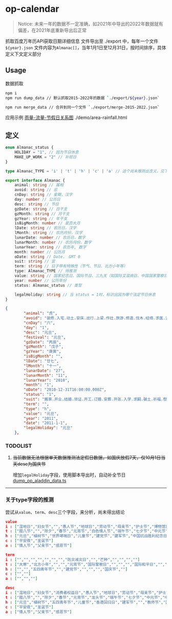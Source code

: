 # op-calendar

> Notice: 未来一年的数据不一定准确，如2021年中导出的2022年数据就有偏差，在2021年底重新导出后正常

抓取百度万年历API获取日期详细信息
文件导出至 ./export 中，每年一个文件 `${year}.json`
文件内容为`Almanac[]`，当年1月1日至12月31日，按时间排序，具体定义下文定义部分

## Usage

数据抓取

```bash
npm i
npm run dump_data // 默认抓取2015-2022年的数据 `./export/${year}.json`

npm run merge_data // 合并到同一个文件 `./export/merge-2015-2022.json`
```

应用示例
[雨量-流量-节假日关系图](https://yuanbo.online/op_demo/)
./demo/area-rainfall.html

## 定义

```typescript
enum Almanac_status {
    HOLIDAY = "1", // 因为节日休息
    MAKE_UP_WORK = "2" // 补班日
}

type Almanac_TYPE = 'i' | 't' | 'h' | 'c' | 'a' // 这个尚未推测出含义，见下文描述

export interface Almanac {
    animal: string // 属相
    avoid: string // 忌
    cnDay: string // 星期，汉字
    day: number // 公历日
    desc: string // 节日
    gzDate: string // 日干支
    gzMonth: string // 月干支
    gzYear: string // 年干支
    isBigMonth: number // 是否大月
    lDate: string // 农历日，汉字
    lMonth: string // 农历月份，汉字
    lunarDate: number // 农历日，数字
    lunarMonth: number // 农历月份，数字
    lunarYear: string // 农历年, 数字
    month: number // 公历月
    oDate: string // Date， GMT 0
    suit: string // 宜
    term: string // 日子带有特殊性（节气、节日、北方小年等）
    type: Almanac_TYPE // 待推测
    value: string // 国家纪念日、国际节日、三九天（如国际艾滋病日、中国国家警察日、一九等）
    year: number // 公历年份
    status: Almanac_status // 类型

    legalHoliday: string // 当 status = 1时，标识出因为哪个法定节日休息
}
```

```json
{
        "animal": "虎",
        "avoid": "装修.入宅.动土.安床.出行.上梁.作灶.旅游.修造.伐木.经络.求医.竖柱.作梁.词讼.置产.出师.打官司",
        "cnDay": "六",
        "day": "1",
        "desc": "元旦",
        "festival": "元旦",
        "gzDate": "丙辰",
        "gzMonth": "戊子",
        "gzYear": "庚寅",
        "isBigMonth": "",
        "lDate": "廿七",
        "lMonth": "十一",
        "lunarDate": "27",
        "lunarMonth": "11",
        "lunarYear": "2010",
        "month": "1",
        "oDate": "2010-12-31T16:00:00.000Z",
        "status": "1",
        "suit": "搬家.开业.结婚.领证.开工.订婚.安葬.开张.入学.求嗣.破土.祈福.祭祀.拆卸.开市.纳财.纳畜.裁衣.出火.开光.嫁娶.纳采.移徙.盖屋.冠笄.斋醮.求财.招赘.挂匾.纳婿",
        "term": "",
        "type": "h",
        "value": "元旦",
        "year": "2011",
        "date": "2011-1-1",
        "legalHoliday": "元旦"
    },
```

### TODOLIST

1. <del>当前数据无法根据单天数据推测法定假日数据，如国庆放假7天，仅10月1日当天desc为国庆节</del>
    
    增加`legalHoliday`字段，使用脚本导出时，自动补全节日[dump_op_aladdin_data.ts](https://github.com/sosohime/op-calendar/blob/b9ea33a2f3a494f56d8c24677ec50be0c3671037/script/dump_op_aladdin_data.ts#L16)

----

### 关于type字段的推测

尝试从`value`、`term`、`desc`三个字段，来分析，尚未得出结论

```json
value
i : ["湿地日","妇女节","","愚人节","地球日","劳动节","母亲节","护士节","博物馆日","环境日","国际奥林匹克日","","学生日","艾滋病日"]
t : ["腊八节","","除夕","春节","元宵节","白色情人节","端午节","七夕节","中元节","中秋节","世界标准日","寒衣节","下元节"]
h : ["元旦","植树节","世界哮喘日","儿童节","建党节","建军节","中国抗战胜利纪念日","教师节","国际音乐日","国家公祭日"]
c : ["平安夜","圣诞节"]
a : ["情人节","父亲节","感恩节"]
```

```json
term
i : ["","","","","","","","防灾减灾日","","芒种","","","",""]
t : ["大寒","北方小年","","","元宵节","国际警察日","","","","国际和平日","","",""]
h : ["","","五四青年节","","建党节","","","","国庆节",""]
c : ["",""]
a : ["","",""]
```

```json
desc
i : ["湿地日","妇女节","消费者权益日","愚人节","地球日","劳动节","母亲节","护士节","博物馆日","环境日","","","学生日","艾滋病日"]
t : ["腊八节","","除夕","春节","元宵节","龙头节","端午节","七夕节","中元节","中秋节","重阳节","寒衣节","下元节"]
h : ["元旦","植树节","五四青年节","儿童节","香港回归日","建军节","","教师节","国庆节",""]
c : ["平安夜","圣诞节"]
a : ["情人节","父亲节","感恩节"]
```
